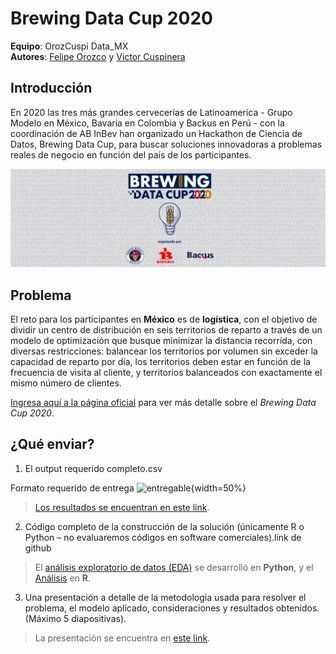 # Brewing Data Cup 2020
**Equipo**: OrozCuspi Data_MX  
**Autores**: [Felipe Orozco](https://github.com/felipeoh) y [Victor Cuspinera](https://github.com/vcuspinera)  


## Introducción

En 2020 las tres más grandes cervecerías de Latinoamerica - Grupo Modelo en México, Bavaria en Colombia y Backus en Perú - con la coordinación de AB InBev han organizado un Hackathon de Ciencia de Datos, Brewing Data Cup, para buscar soluciones innovadoras a problemas reales de negocio en función del país de los participantes.

[![](img/BDC2020_logo2.png)](https://www.brewingdatacup.com)

## Problema

El reto para los participantes en **México** es de **logística**, con el objetivo de dividir un centro de distribución en seis territorios de reparto a través de un modelo de optimización que busque minimizar la distancia recorrida, con diversas restricciones: balancear los territorios por volumen sin exceder la capacidad de reparto por día, los territorios deben estar en función de la frecuencia de visita al cliente, y territorios balanceados con exactamente el mismo número de clientes.

[Ingresa aquí a la página oficial](https://www.brewingdatacup.com) para ver más detalle sobre el *Brewing Data Cup 2020*.

## ¿Qué enviar?

1. El output requerido completo.csv​

Formato requerido de entrega 
![entregable](img/test-dataset.png){width=50%}

> [Los resultados se encuentran en este link](https://github.com/vcuspinera/brewing-datacup_OrozCuspi/blob/main/data/results.csv).

2. Código completo de la construcción de la solución (únicamente R o Python – no evaluaremos códigos en software comerciales).link de github​

> El [análisis exploratorio de datos (EDA)](https://github.com/vcuspinera/brewing-datacup_OrozCuspi/blob/main/src/EDA.ipynb) se desarrolló en **Python**, y el [Análisis](https://github.com/vcuspinera/brewing-datacup_OrozCuspi/blob/main/src/Analisis.pdf) en **R**. 

3. Una presentación a detalle de la metodología usada para resolver el problema, el modelo aplicado,  consideraciones y resultados obtenidos. (Máximo 5 diapositivas).​

> La presentación se encuentra en [este link](https://github.com/vcuspinera/brewing-datacup_OrozCuspi/blob/main/doc/Brewing%20Data%20Cup%202020%20OrozCuspi%20Data_MX.pptx).
